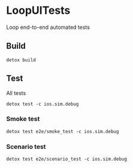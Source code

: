 # LoopUITests
Loop end-to-end automated tests


## Build

`detox build`

## Test

All tests

`detox test -c ios.sim.debug`

### Smoke test

`detox test e2e/smoke_test -c ios.sim.debug`

### Scenario test

`detox test e2e/scenario_test -c ios.sim.debug`

